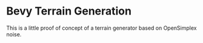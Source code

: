 # Bevy Terrain Generation

This is a little proof of concept of a terrain generator based on OpenSimplex noise.
